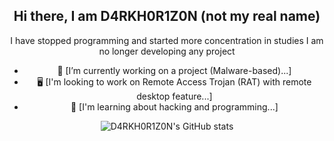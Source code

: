 <div class="content" align="center">
<h2>Hi there, I am D4RKH0R1Z0N (not my real name)</h2>

  I have stopped programming and started more concentration in studies
  I am no longer developing any project
  
- 🔭 [I’m currently working on a project (Malware-based)...]
- 🖥️ [I'm looking to work on Remote Access Trojan (RAT) with remote desktop feature...]
- 🧐 [I'm learning about hacking and programming...]

![D4RKH0R1Z0N's GitHub stats](https://github-readme-stats.vercel.app/api?username=D4RKH0R1Z0N&count_private=true)
  </div>
